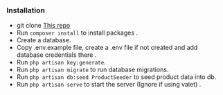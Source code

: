 ### Installation

-   git clone
    [This repo](https://github.com/mikkycody/api-requirements.git)
-   Run `composer install` to install packages .
-   Create a database.
-   Copy .env.example file, create a .env file if not created and add database credentials there .
-   Run `php artisan key:generate`.
-   Run `php artisan migrate` to run database migrations.
-   Run `php artisan db:seed ProductSeeder` to seed product data into db.
-   Run `php artisan serve` to start the server (Ignore if using valet) .

